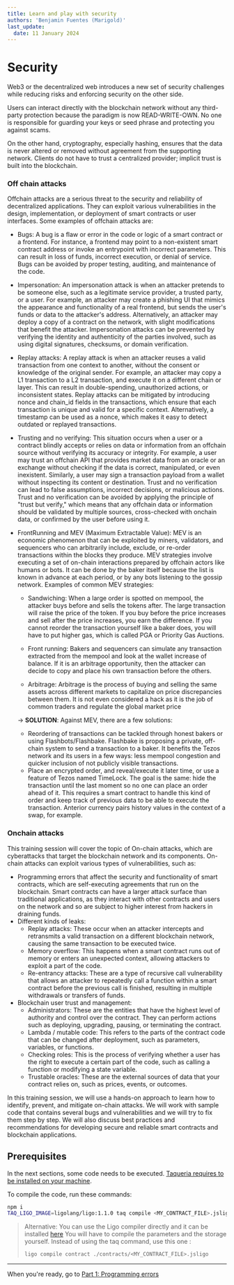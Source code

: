 ```yaml
---
title: Learn and play with security
authors: 'Benjamin Fuentes (Marigold)'
last_update:
  date: 11 January 2024
---
```


# Security

Web3 or the decentralized web introduces a new set of security challenges while reducing risks and enforcing security on the other side.

Users can interact directly with the blockchain network without any third-party protection because the paradigm is now READ-WRITE-OWN. No one is responsible for guarding your keys or seed phrase and protecting you against scams.

On the other hand, cryptography, especially hashing, ensures that the data is never altered or removed without agreement from the supporting network. Clients do not have to trust a centralized provider; implicit trust is built into the blockchain.

### Off chain attacks

Offchain attacks are a serious threat to the security and reliability of decentralized applications. They can exploit various vulnerabilities in the design, implementation, or deployment of smart contracts or user interfaces. Some examples of offchain attacks are:

- Bugs: A bug is a flaw or error in the code or logic of a smart contract or a frontend. For instance, a frontend may point to a non-existent smart contract address or invoke an entrypoint with incorrect parameters. This can result in loss of funds, incorrect execution, or denial of service. Bugs can be avoided by proper testing, auditing, and maintenance of the code.
- Impersonation: An impersonation attack is when an attacker pretends to be someone else, such as a legitimate service provider, a trusted party, or a user. For example, an attacker may create a phishing UI that mimics the appearance and functionality of a real frontend, but sends the user's funds or data to the attacker's address. Alternatively, an attacker may deploy a copy of a contract on the network, with slight modifications that benefit the attacker. Impersonation attacks can be prevented by verifying the identity and authenticity of the parties involved, such as using digital signatures, checksums, or domain verification.
- Replay attacks: A replay attack is when an attacker reuses a valid transaction from one context to another, without the consent or knowledge of the original sender. For example, an attacker may copy a L1 transaction to a L2 transaction, and execute it on a different chain or layer. This can result in double-spending, unauthorized actions, or inconsistent states. Replay attacks can be mitigated by introducing nonce and chain_id fields in the transactions, which ensure that each transaction is unique and valid for a specific context. Alternatively, a timestamp can be used as a nonce, which makes it easy to detect outdated or replayed transactions.
- Trusting and no verifying: This situation occurs when a user or a contract blindly accepts or relies on data or information from an offchain source without verifying its accuracy or integrity. For example, a user may trust an offchain API that provides market data from an oracle or an exchange without checking if the data is correct, manipulated, or even inexistent. Similarly, a user may sign a transaction payload from a wallet without inspecting its content or destination. Trust and no verification can lead to false assumptions, incorrect decisions, or malicious actions. Trust and no verification can be avoided by applying the principle of "trust but verify," which means that any offchain data or information should be validated by multiple sources, cross-checked with onchain data, or confirmed by the user before using it.
- FrontRunning and MEV (Maximum Extractable Value): MEV is an economic phenomenon that can be exploited by miners, validators, and sequencers who can arbitrarily include, exclude, or re-order transactions within the blocks they produce. MEV strategies involve executing a set of on-chain interactions prepared by offchain actors like humans or bots.
  It can be done by the baker itself because the list is known in advance at each period, or by any bots listening to the gossip network.
  Examples of common MEV strategies:

  - Sandwiching: When a large order is spotted on mempool, the attacker buys before and sells the tokens after. The large transaction will raise the price of the token. If you buy before the price increases and sell after the price increases, you earn the difference. If you cannot reorder the transaction yourself like a baker does, you will have to put higher gas, which is called PGA or Priority Gas Auctions.

  - Front running: Bakers and sequencers can simulate any transaction extracted from the mempool and look at the wallet increase of balance. If it is an arbitrage opportunity, then the attacker can decide to copy and place his own transaction before the others.
  - Arbitrage: Arbitrage is the process of buying and selling the same assets across different markets to capitalize on price discrepancies between them. It is not even considered a hack as it is the job of common traders and regulate the global market price

  &rarr; **SOLUTION**: Against MEV, there are a few solutions:

  - Reordering of transactions can be tackled through honest bakers or using Flashbots/Flashbake. Flashbake is proposing a private, off-chain system to send a transaction to a baker. It benefits the Tezos network and its users in a few ways: less mempool congestion and quicker inclusion of not publicly visible transactions.
  - Place an encrypted order, and reveal/execute it later time, or use a feature of Tezos named TimeLock. The goal is the same: hide the transaction until the last moment so no one can place an order ahead of it. This requires a smart contract to handle this kind of order and keep track of previous data to be able to execute the transaction. Anterior currency pairs history values in the context of a swap, for example.

### Onchain attacks

This training session will cover the topic of On-chain attacks, which are cyberattacks that target the blockchain network and its components. On-chain attacks can exploit various types of vulnerabilities, such as:

- Programming errors that affect the security and functionality of smart contracts, which are self-executing agreements that run on the blockchain. Smart contracts can have a larger attack surface than traditional applications, as they interact with other contracts and users on the network and so are subject to higher interest from hackers in draining funds.
- Different kinds of leaks:
  - Replay attacks: These occur when an attacker intercepts and retransmits a valid transaction on a different blockchain network, causing the same transaction to be executed twice.
  - Memory overflow: This happens when a smart contract runs out of memory or enters an unexpected context, allowing attackers to exploit a part of the code.
  - Re-entrancy attacks: These are a type of recursive call vulnerability that allows an attacker to repeatedly call a function within a smart contract before the previous call is finished, resulting in multiple withdrawals or transfers of funds.
- Blockchain user trust and management:
  - Administrators: These are the entities that have the highest level of authority and control over the contract. They can perform actions such as deploying, upgrading, pausing, or terminating the contract.
  - Lambda / mutable code: This refers to the parts of the contract code that can be changed after deployment, such as parameters, variables, or functions.
  - Checking roles: This is the process of verifying whether a user has the right to execute a certain part of the code, such as calling a function or modifying a state variable.
  - Trustable oracles: These are the external sources of data that your contract relies on, such as prices, events, or outcomes.

In this training session, we will use a hands-on approach to learn how to identify, prevent, and mitigate on-chain attacks. We will work with sample code that contains several bugs and vulnerabilities and we will try to fix them step by step. We will also discuss best practices and recommendations for developing secure and reliable smart contracts and blockchain applications.

## Prerequisites

In the next sections, some code needs to be executed. [Taqueria requires to be installed on your machine](https://taqueria.io/docs/getting-started/installation/).

To compile the code, run these commands:

```bash
npm i
TAQ_LIGO_IMAGE=ligolang/ligo:1.1.0 taq compile <MY_CONTRACT_FILE>.jsligo
```

> Alternative: You can use the Ligo compiler directly and it can be installed [here](https://ligolang.org/docs/intro/installation/?lang=jsligo)
> You will have to compile the parameters and the storage yourself. Instead of using the taq command, use this one :
>
> ```bash
> ligo compile contract ./contracts/<MY_CONTRACT_FILE>.jsligo
> ```

---

When you're ready, go to [Part 1: Programming errors](./security/part-1)
